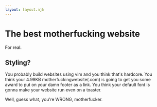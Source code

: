 ```yaml
---
layout: layout.njk
---
```


# The best motherfucking website

For real.

## Styling?

You probably build websites using vim and you think that's hardcore. You think your 4.99KB motherfuckingwebsite(.com) is going to get you some award to put on your damn footer as a link. You think your default font is gonna make your website run even on a toaster.

Well, guess what, you're WRONG, motherfucker.
